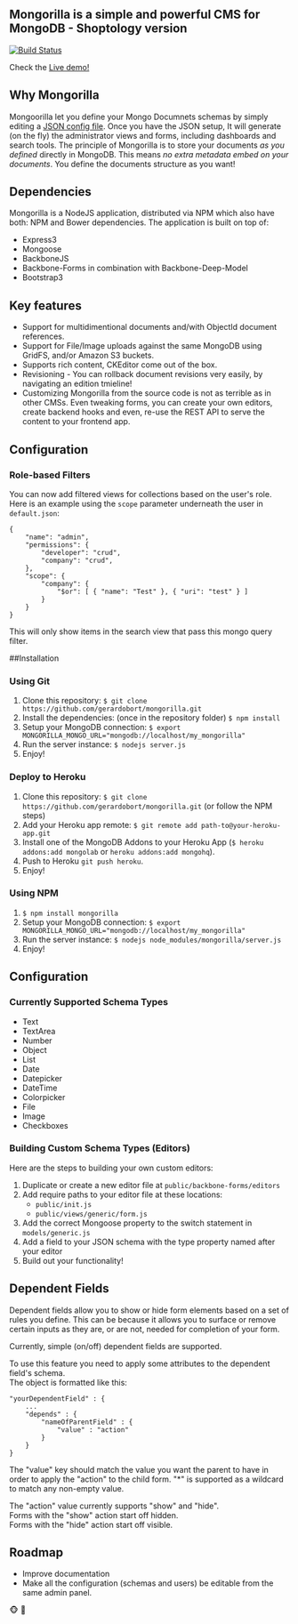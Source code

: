 ## Mongorilla is a simple and powerful CMS for MongoDB - Shoptology version

[![Build Status](https://travis-ci.org/gerardobort/mongorilla.svg?branch=master)](https://travis-ci.org/gerardobort/mongorilla)

Check the [Live demo!](http://mongorilla.herokuapp.com)


## Why Mongorilla
Mongoorilla let you define your Mongo Documnets schemas by simply editing a [JSON config file](https://github.com/gerardobort/mongorilla/blob/master/config/default.json).
Once you have the JSON setup, It will generate (on the fly) the administrator views and forms, including dashboards and search tools.
The principle of Mongorilla is to store your documents *as you defined* directly in MongoDB.  This means *no extra metadata embed on your documents*.  You define the documents structure as you want!

## Dependencies
Mongorilla is a NodeJS application, distributed via NPM which also have both: NPM and Bower dependencies.  The application is built on top of:
* Express3
* Mongoose
* BackboneJS
* Backbone-Forms in combination with Backbone-Deep-Model
* Bootstrap3

## Key features
* Support for multidimentional documents and/with ObjectId document references.
* Support for File/Image uploads against the same MongoDB using GridFS, and/or Amazon S3 buckets.
* Supports rich content, CKEditor come out of the box.
* Revisioning - You can rollback document revisions very easily, by navigating an edition tmieline!
* Customizing Mongorilla from the source code is not as terrible as in other CMSs.  Even tweaking forms, you can create your own editors, create backend hooks and even, re-use the REST API to serve the content to your frontend app.

## Configuration

### Role-based Filters
You can now add filtered views for collections based on the user's role.  Here is an example using the ``scope`` parameter underneath the user in ``default.json``:

```
{
    "name": "admin",
    "permissions": {
        "developer": "crud",
        "company": "crud",
    },
    "scope": {
        "company": { 
            "$or": [ { "name": "Test" }, { "uri": "test" } ] 
        }
    }
}
```

This will only show items in the search view that pass this mongo query filter.

##Installation

### Using Git
1. Clone this repository: ``$ git clone https://github.com/gerardobort/mongorilla.git``
2. Install the dependencies: (once in the repository folder) ``$ npm install``
3. Setup your MongoDB connection: ``$ export MONGORILLA_MONGO_URL="mongodb://localhost/my_mongorilla"``
4. Run the server instance: ``$ nodejs server.js``
5. Enjoy!

### Deploy to Heroku
1. Clone this repository: ``$ git clone https://github.com/gerardobort/mongorilla.git`` (or follow the NPM steps)
2. Add your Heroku app remote: ``$ git remote add path-to@your-heroku-app.git``
3. Install one of the MongoDB Addons to your Heroku App (``$ heroku addons:add mongolab`` or ``heroku addons:add mongohq``).
4. Push to Heroku ``git push heroku``.
5. Enjoy!

### Using NPM
1. ``$ npm install mongorilla``
2. Setup your MongoDB connection: ``$ export MONGORILLA_MONGO_URL="mongodb://localhost/my_mongorilla"``
3. Run the server instance: ``$ nodejs node_modules/mongorilla/server.js``
4. Enjoy!

## Configuration

### Currently Supported Schema Types
* Text
* TextArea
* Number
* Object
* List
* Date
* Datepicker
* DateTime
* Colorpicker
* File
* Image
* Checkboxes

### Building Custom Schema Types (Editors)

Here are the steps to building your own custom editors:

1. Duplicate or create a new editor file at `public/backbone-forms/editors`
2. Add require paths to your editor file at these locations:
    * `public/init.js`
    * `public/views/generic/form.js`
3. Add the correct Mongoose property to the switch statement in `models/generic.js`
4. Add a field to your JSON schema with the type property named after your editor
5. Build out your functionality!


## Dependent Fields

Dependent fields allow you to show or hide form elements based on a set of rules you define. 
This can be because it allows you to surface or remove certain inputs as they are, or are not, needed for completion of your form.

Currently, simple (on/off) dependent fields are supported.  

To use this feature you need to apply some attributes to the dependent field's schema.  
The object is formatted like this:  

	"yourDependentField" : {  
		...  
		"depends" : {  
			"nameOfParentField" : {  
				"value" : "action"  
			}  
		}  
	}  

The "value" key should match the value you want the parent to have in order to apply the "action" to the child form. "*" is supported as a wildcard to match any non-empty value.

The "action" value currently supports "show" and "hide".  
Forms with the "show" action start off hidden.  
Forms with the "hide" action start off visible.

## Roadmap
* Improve documentation
* Make all the configuration (schemas and users) be editable from the same admin panel.

:monkey_face:  :hamburger:
